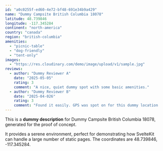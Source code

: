 ```yaml
---
id: "a0c0255f-ed60-4e72-bf48-691e34b9a429"
name: "Dummy Campsite British Columbia 18078"
latitude: 48.739846
longitude: -117.345284
continent: "north-america"
country: "canada"
region: "british-columbia"
amenities:
  - "picnic-table"
  - "dog-friendly"
  - "tent-only"
images:
  - "https://res.cloudinary.com/demo/image/upload/v1/sample.jpg"
reviews:
  - author: "Dummy Reviewer A"
    date: "2025-05-05"
    rating: 3
    comment: "A nice, quiet dummy spot with some basic amenities."
  - author: "Dummy Reviewer B"
    date: "2025-04-026"
    rating: 3
    comment: "Found it easily. GPS was spot on for this dummy location."
---
```


This is a **dummy description** for Dummy Campsite British Columbia 18078, generated for the proof of concept.

It provides a serene environment, perfect for demonstrating how SvelteKit can handle a large number of static pages. The coordinates are 48.739846, -117.345284.

